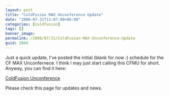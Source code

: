 ```yaml
---
layout: post
title: "ColdFusion MAX Unconference Update"
date: "2008-07-31T11:07:00+06:00"
categories: [coldfusion]
tags: []
banner_image: 
permalink: /2008/07/31/ColdFusion-MAX-Unconference-Update
guid: 2949
---
```


Just a quick update, I've posted the initial (blank for now :) schedule for the CF MAX Unconfernece. I think I may just start calling this CFMU for short. Anyway, you can find it here:

<a href="http://www.raymondcamden.com/page.cfm/ColdFusion-Unconference">ColdFusion Unconference</a>

Please check this page for updates and news.